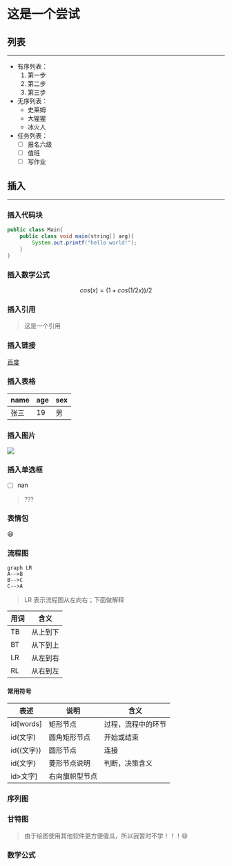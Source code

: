 # 这是一个尝试

## 列表

---

- 有序列表：
  1. 第一步
  2. 第二步
  3. 第三步
- 无序列表：
  - 史莱姆
  - 大猩猩
  - 冰火人
- 任务列表：
  - [ ] 报名六级
  - [ ] 值班
  - [ ] 写作业

## 插入

---

### 插入代码块

```java
public class Main{
    public class void main(string[] arg){
        System.out.printf("hello world!");
    }
}
```

### 插入数学公式

$$
cos(x) = (1+cos(1/2x))/2
$$

### 插入引用

> 这是一个引用

### 插入链接

[百度](http:www.baidu.com)

### 插入表格

| name | age  | sex  |
| ---- | ---- | ---- |
| 张三 | 19   | 男   |

### 插入图片

![ ](D:\desktop\sugar\wallpaper\47666.png)

### 插入单选框

- [ ] nan

> ???

### 表情包

:smile:

### 流程图

```mermaid
graph LR
A-->B
B-->C
C-->A

```

> LR 表示流程图从左向右；下面做解释

| 用词 | 含义     |
| ---- | -------- |
| TB   | 从上到下 |
| BT   | 从下到上 |
| LR   | 从左到右 |
| RL   | 从右到左 |

#### 常用符号

| 表述       | 说明           | 含义               |
| ---------- | -------------- | ------------------ |
| id[words]  | 矩形节点       | 过程，流程中的环节 |
| id(文字)   | 圆角矩形节点   | 开始或结束         |
| id((文字)) | 圆形节点       | 连接               |
| id{文字}   | 菱形节点说明   | 判断，决策含义     |
| id>文字]   | 右向旗帜型节点 |                    |



### 序列图





### 甘特图

> 由于绘图使用其他软件更方便傻瓜，所以我暂时不学！！！:smile:



### 数学公式









